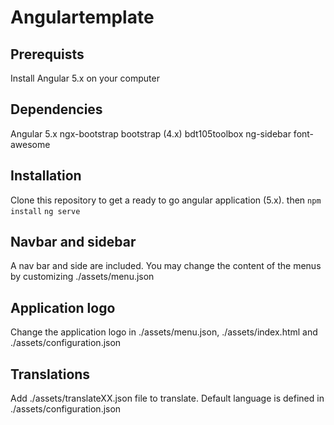 # Angulartemplate

## Prerequists
Install Angular 5.x on your computer

## Dependencies
Angular 5.x
ngx-bootstrap
bootstrap (4.x)
bdt105toolbox
ng-sidebar
font-awesome

## Installation
Clone this repository to get a ready to go angular application (5.x).
then 
```npm install```
```ng serve```

## Navbar and sidebar
A nav bar and side are included. You may change the content of the menus by customizing ./assets/menu.json

## Application logo
Change the application logo in ./assets/menu.json, ./assets/index.html and ./assets/configuration.json

## Translations
Add ./assets/translateXX.json file to translate. Default language is defined in ./assets/configuration.json